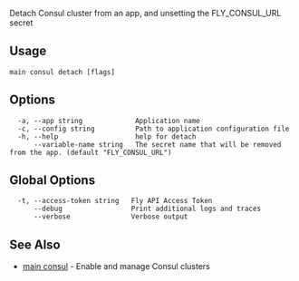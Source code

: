 Detach Consul cluster from an app, and unsetting the FLY_CONSUL_URL secret

## Usage
~~~
main consul detach [flags]
~~~

## Options

~~~
  -a, --app string             Application name
  -c, --config string          Path to application configuration file
  -h, --help                   help for detach
      --variable-name string   The secret name that will be removed from the app. (default "FLY_CONSUL_URL")
~~~

## Global Options

~~~
  -t, --access-token string   Fly API Access Token
      --debug                 Print additional logs and traces
      --verbose               Verbose output
~~~

## See Also

* [main consul](/docs/flyctl/main-consul/)	 - Enable and manage Consul clusters

